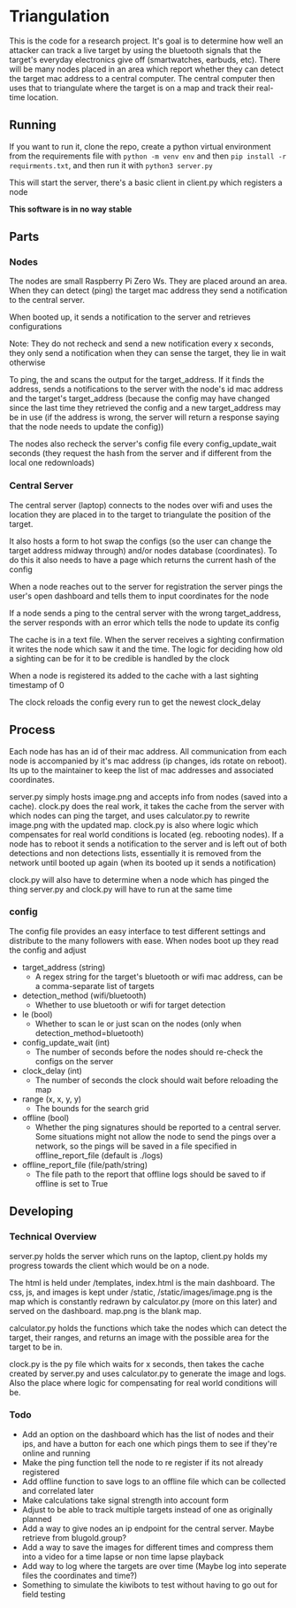 # Triangulation

This is the code for a research project. It's goal is to determine how well an attacker can track a live target by using the bluetooth signals that the target's everyday electronics give off (smartwatches, earbuds, etc). There will be many nodes placed in an area which report whether they can detect the target mac address to a central computer. The central computer then uses that to triangulate where the target is on a map and track their real-time location.

## Running

If you want to run it, clone the repo, create a python virtual environment from the requirements file with `python -m venv env` and then `pip install -r requirments.txt`, and then run it with `python3 server.py`

This will start the server, there's a basic client in client.py which registers a node

**This software is in no way stable**

## Parts

### Nodes

The nodes are small Raspberry Pi Zero Ws. They are placed around an area. When they can detect (ping) the target mac address they send a notification to the central server.

When booted up, it sends a notification to the server and retrieves configurations

Note: They do not recheck and send a new notification every x seconds, they only send a notification when they can sense the target, they lie in wait otherwise

To ping, the and scans the output for the target_address. If it finds the address, sends a notifications to the server with the node's id mac address and the target's target_address (because the config may have changed since the last time they retrieved the config and a new target_address may be in use (if the address is wrong, the server will return a response saying that the node needs to update the config))

The nodes also recheck the server's config file every config_update_wait seconds (they request the hash from the server and if different from the local one redownloads)

### Central Server

The central server (laptop) connects to the nodes over wifi and uses the location they are placed in to the target to triangulate the position of the target.

It also hosts a form to hot swap the configs (so the user can change the target address midway through) and/or nodes database (coordinates). To do this it also needs to have a page which returns the current hash of the config

When a node reaches out to the server for registration the server pings the user's open dashboard and tells them to input coordinates for the node

If a node sends a ping to the central server with the wrong target_address, the server responds with an error which tells the node to update its config

The cache is in a text file. When the server receives a sighting confirmation it writes the node which saw it and the time. The logic for deciding how old a sighting can be for it to be credible is handled by the clock

When a node is registered its added to the cache with a last sighting timestamp of 0

The clock reloads the config every run to get the newest clock_delay

## Process

Each node has has an id of their mac address. All communication from each node is accompanied by it's mac address (ip changes, ids rotate on reboot). Its up to the maintainer to keep the list of mac addresses and associated coordinates.

server.py simply hosts image.png and accepts info from nodes (saved into a cache). clock.py does the real work, it takes the cache from the server with which nodes can ping the target, and uses calculator.py to rewrite image.png with the updated map. clock.py is also where logic which compensates for real world conditions is located (eg. rebooting nodes). If a node has to reboot it sends a notification to the server and is left out of both detections and non detections lists, essentially it is removed from the network until booted up again (when its booted up it sends a notification)

clock.py will also have to determine when a node which has pinged the thing
server.py and clock.py will have to run at the same time

### config

The config file provides an easy interface to test different settings and distribute to the many followers with ease. When nodes boot up they read the config and adjust

- target_address (string)
  - A regex string for the target's bluetooth or wifi mac address, can be a comma-separate list of targets
- detection_method (wifi/bluetooth)
  - Whether to use bluetooth or wifi for target detection
- le (bool)
  - Whether to scan le or just scan on the nodes (only when detection_method=bluetooth)
- config_update_wait (int)
  - The number of seconds before the nodes should re-check the configs on the server
- clock_delay (int)
  - The number of seconds the clock should wait before reloading the map
- range (x, x, y, y)
  - The bounds for the search grid
- offline (bool)
  - Whether the ping signatures should be reported to a central server. Some situations might not allow the node to send the pings over a network, so the pings will be saved in a file specified in offline_report_file (default is ./logs)
- offline_report_file (file/path/string)
  - The file path to the report that offline logs should be saved to if offline is set to True

## Developing

### Technical Overview

server.py holds the server which runs on the laptop, client.py holds my progress towards the client which would be on a node.

The html is held under /templates, index.html is the main dashboard. The css, js, and images is kept under /static, /static/images/image.png is the map which is constantly redrawn by calculator.py (more on this later) and served on the dashboard. map.png is the blank map.

calculator.py holds the functions which take the nodes which can detect the target, their ranges, and returns an image with the possible area for the target to be in.

clock.py is the py file which waits for x seconds, then takes the cache created by server.py and uses calculator.py to generate the image and logs. Also the place where logic for compensating for real world conditions will be.

### Todo

- Add an option on the dashboard which has the list of nodes and their ips, and have a button for each one which pings them to see if they're online and running
- Make the ping function tell the node to re register if its not already registered
- Add offline function to save logs to an offline file which can be collected and correlated later
- Make calculations take signal strength into account form
- Adjust to be able to track multiple targets instead of one as originally planned
- Add a way to give nodes an ip endpoint for the central server. Maybe retrieve from blugold.group?
- Add a way to save the images for different times and compress them into a video for a time lapse or non time lapse playback
- Add way to log where the targets are over time (Maybe log into seperate files the coordinates and time?)
- Something to simulate the kiwibots to test without having to go out for field testing
